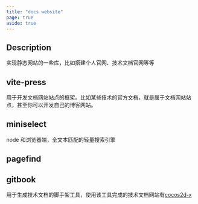```yaml
---
title: "docs website"
page: true
aside: true
---
```


## Description

实现静态网站的一些库，比如搭建个人官网、技术文档官网等等

## vite-press

用于开发文档网站站点的框架。比如某些技术的官方文档，就是属于文档网站站点，甚至你可以开发自己的博客网站。

## miniselect

node 和浏览器端，全文本匹配的轻量搜索引擎

## pagefind

## gitbook

用于生成技术文档的脚手架工具，使用该工具完成的技术文档网站有[cocos2d-x](https://docs.cocos.com/cocos2d-x/manual/zh/3d/)

<Giscus />
